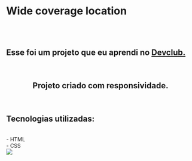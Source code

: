 <h1>Wide coverage location</h1>
<br>
<br>
<h2>Esse foi um projeto que eu aprendi no <a href= "https://rodolfomori.com.br/devclub">Devclub.</a></h2>
<br>
<h2 align="center">Projeto criado com responsividade.</h2>
<br>
<h2>Tecnologias utilizadas:</h2>
<br>
- HTML
<br>
- CSS
<br>
<img src= "https://github.com/leonardoaguiar27/Wide-coverage-location/blob/master/2%20tentativa/Img/New%20Website%20Blue%20Mockup%20Instagram%20-%20Laptop.png"/>
